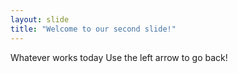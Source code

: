 ```yaml
---
layout: slide
title: "Welcome to our second slide!"
---
```

Whatever works today
Use the left arrow to go back!
